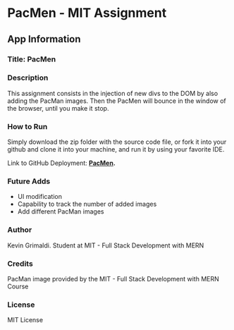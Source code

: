 # PacMen - MIT Assignment

## App Information

### Title: PacMen

### Description

This assignment consists in the injection of new divs to the DOM by also adding the PacMan images. Then the PacMen will bounce in the window of the browser, until you make it stop.

### How to Run

Simply download the zip folder with the source code file, or fork it into your github and clone it into your machine, and run it by using your favorite IDE.

Link to GitHub Deployment: **[PacMen](https://anthgrimk.dev/PacMen-MIT/).**

### Future Adds

- UI modification
- Capability to track the number of added images
- Add different PacMan images

### Author

Kevin Grimaldi.
Student at MIT - Full Stack Development with MERN

### Credits

PacMan image provided by the MIT - Full Stack Development with MERN Course

### License

MIT License
